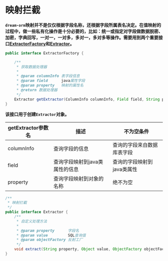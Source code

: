 # 映射拦截

**`dream-orm`映射并不是仅仅根据字段名称，还根据字段所属表名决定。在值映射的过程中，做一些私有化操作是十分必要的，比如：统一或指定对字段做数据脱密、加密，字典回写，一对一，一对多，多对一，多对多等操作。需要用到两个重要接口[ExtractorFactory](https://gitee.com/moxiaoai/dream-orm/blob/master/dream-orm-system/src/main/java/com/dream/system/core/resultsethandler/extract/ExtractorFactory.java)和[Extractor](https://gitee.com/moxiaoai/dream-orm/blob/master/dream-orm-system/src/main/java/com/dream/system/core/resultsethandler/extract/Extractor.java)。**

```java
public interface ExtractorFactory {

    /**
     * 获取数据处理器
     *
     * @param columnInfo 表字段信息
     * @param field      java属性字段
     * @param property   映射的属性名
     * @return 数据处理器
     */
    Extractor getExtractor(ColumnInfo columnInfo, Field field, String property);
}
```

**该接口用于创建`Extractor`对象。**

| getExtractor参数名 | 描述                           | 不为空条件                 |
| ------------------ | ------------------------------ | -------------------------- |
| columnInfo         | 查询字段的信息                 | 查询的字段来自数据库表字段 |
| field              | 查询字段映射到java类属性的信息 | 查询的字段映射到java类属性 |
| property           | 查询字段映射到对象的名称       | 绝不为空                   |

```java
/**
 * 映射拦截
 */
public interface Extractor {
    /**
     * 自定义处理方法
     *
     * @param property      字段名
     * @param value         SQL查询值
     * @param objectFactory 反射工厂
     */
    void extract(String property, Object value, ObjectFactory objectFactory);
}
```